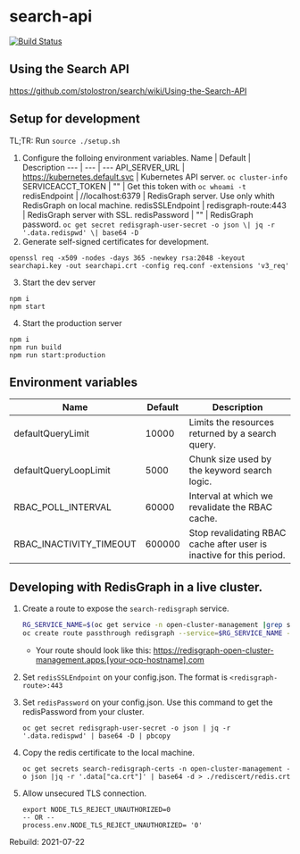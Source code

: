 # search-api
[![Build Status](https://travis-ci.com/stolostron/search-api.svg?token=ft4iXTJ1omTSQEbPMykc&branch=master)](https://travis-ci.com/stolostron/search-api)
 

## Using the Search API
https://github.com/stolostron/search/wiki/Using-the-Search-API


## Setup for development

TL;TR: Run `source ./setup.sh`

1. Configure the folloing environment variables.
    Name              | Default                        | Description
    ---               | ---                            | ---
    API_SERVER_URL    | https://kubernetes.default.svc | Kubernetes API server. `oc cluster-info`
    SERVICEACCT_TOKEN | ""                             | Get this token with `oc whoami -t`
    redisEndpoint     | //localhost:6379               | RedisGraph server. Use only whith RedisGraph on local machine.
    redisSSLEndpoint  | redisgraph-route:443           | RedisGraph server with SSL. 
    redisPassword     | ""                             | RedisGraph password. `oc get secret redisgraph-user-secret -o json \| jq -r '.data.redispwd' \| base64 -D`
2. Generate self-signed certificates for development.
  ```
  openssl req -x509 -nodes -days 365 -newkey rsa:2048 -keyout searchapi.key -out searchapi.crt -config req.conf -extensions 'v3_req'
  ```
3. Start the dev server
```
npm i
npm start
```
4. Start the production server
```
npm i
npm run build
npm run start:production
```

## Environment variables

Name                    | Default | Description
---                     | ---     | ---
defaultQueryLimit       | 10000   | Limits the resources returned by a search query.
defaultQueryLoopLimit   | 5000    | Chunk size used by the keyword search logic.
RBAC_POLL_INTERVAL      | 60000   | Interval at which we revalidate the RBAC cache.
RBAC_INACTIVITY_TIMEOUT | 600000  | Stop revalidating RBAC cache after user is inactive for this period.

## Developing with RedisGraph in a live cluster.

1. Create a route to expose the `search-redisgraph` service.

    ```bash
    RG_SERVICE_NAME=$(oc get service -n open-cluster-management |grep search-redisgraph | awk '{print $1;}')
    oc create route passthrough redisgraph --service=$RG_SERVICE_NAME --insecure-policy='Redirect' --port='redisgraph' -n open-cluster-management
    ```
    - Your route should look like this: https://redisgraph-open-cluster-management.apps.[your-ocp-hostname].com

2. Set `redisSSLEndpoint` on your config.json. The format is `<redisgraph-route>:443`
3. Set `redisPassword` on your config.json. Use this command to get the redisPassword from your cluster.

    ```
    oc get secret redisgraph-user-secret -o json | jq -r '.data.redispwd' | base64 -D | pbcopy
    ```
4. Copy the redis certificate to the local machine.
    ```
    oc get secrets search-redisgraph-certs -n open-cluster-management -o json |jq -r '.data["ca.crt"]' | base64 -d > ./rediscert/redis.crt
    ```
5. Allow unsecured TLS connection.
    ```
    export NODE_TLS_REJECT_UNAUTHORIZED=0
    -- OR --
    process.env.NODE_TLS_REJECT_UNAUTHORIZED= '0'
    ```

Rebuild: 2021-07-22